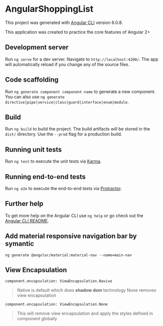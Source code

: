 # AngularShoppingList

This project was generated with [Angular CLI](https://github.com/angular/angular-cli) version 6.0.8.

This application was created to practice the core features of Angular 2+

## Development server

Run `ng serve` for a dev server. Navigate to `http://localhost:4200/`. The app will automatically reload if you change any of the source files.

## Code scaffolding

Run `ng generate component component-name` to generate a new component. You can also use `ng generate directive|pipe|service|class|guard|interface|enum|module`.

## Build

Run `ng build` to build the project. The build artifacts will be stored in the `dist/` directory. Use the `--prod` flag for a production build.

## Running unit tests

Run `ng test` to execute the unit tests via [Karma](https://karma-runner.github.io).

## Running end-to-end tests

Run `ng e2e` to execute the end-to-end tests via [Protractor](http://www.protractortest.org/).

## Further help

To get more help on the Angular CLI use `ng help` or go check out the [Angular CLI README](https://github.com/angular/angular-cli/blob/master/README.md).

## Add material responsive navigation bar by symantic
 `ng generate @angular/material:material-nav --name=main-nav`

## View Encapsulation
`component.encapsulation: ViewEncapsulation.Navive`
> Native is default which does **shadow dom** technology
None removes view encapsulation

`component.encapsulation: ViewEncapsulation.None`
> This will remove view encapsulation and apply the styles defined in component globally


